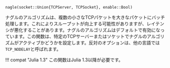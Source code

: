 ```
nagle(socket::Union{TCPServer, TCPSocket}, enable::Bool)
```

ナグルのアルゴリズムは、複数の小さなTCPパケットを大きなパケットにバッチ処理します。これによりスループットが向上する可能性がありますが、レイテンシが悪化することがあります。ナグルのアルゴリズムはデフォルトで有効になっています。この関数は、特定のTCPサーバーまたはソケットでナグルのアルゴリズムがアクティブかどうかを設定します。反対のオプションは、他の言語では`TCP_NODELAY`と呼ばれます。

!!! compat "Julia 1.3"
    この関数はJulia 1.3以降が必要です。


